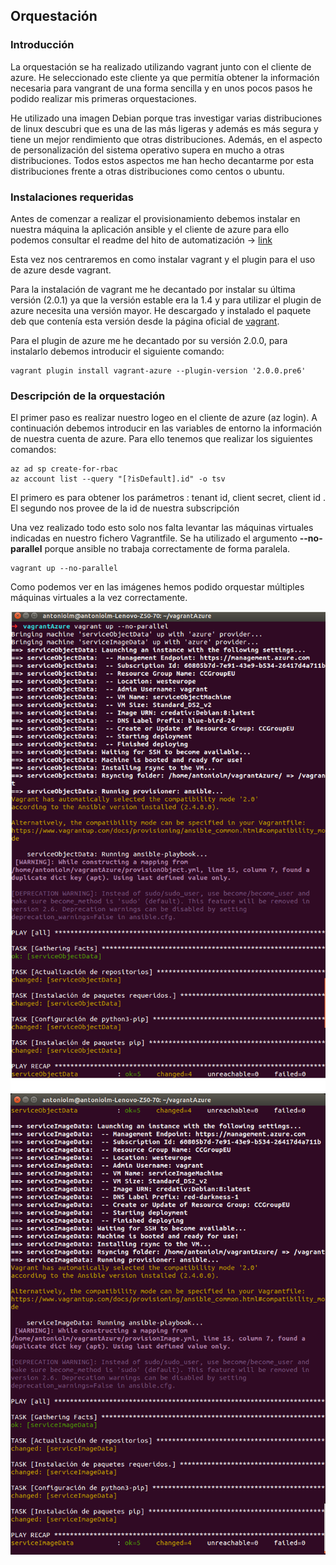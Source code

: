 ## Orquestación

### Introducción

La orquestación se ha realizado utilizando vagrant junto con el cliente de azure. He seleccionado este cliente ya que permitía obtener la información necesaria para vangrant de una forma sencilla y en unos pocos pasos he podido realizar mis primeras orquestaciones.

He utilizado una imagen Debian porque tras investigar varias distribuciones de linux descubri que es una de las más ligeras y además es más segura y tiene un mejor rendimiento que otras distribuciones. Además, en el aspecto de personalización del sistema operativo supera en mucho a otras distribuciones. Todos estos aspectos me han hecho decantarme por esta distribuciones frente a otras distribuciones como centos o ubuntu.

### Instalaciones requeridas
Antes de comenzar a realizar el provisionamiento debemos instalar en nuestra máquina la aplicación ansible y el cliente de azure para ello podemos consultar el readme del hito de automatización -> [link](https://github.com/Antoniolm/Master-CC/blob/master/automatizacion/README.md)

Esta vez nos centraremos en como instalar vagrant y el plugin para el uso de azure desde vagrant.

Para la instalación de vagrant me he decantado por instalar su última versión (2.0.1) ya que la versión estable era la 1.4 y para utilizar el plugin de azure necesita una versión mayor. He descargado y instalado el paquete deb que contenía esta versión desde la página oficial de [vagrant](https://www.vagrantup.com/downloads.html).

Para el plugin de azure me he decantado por su versión 2.0.0, para instalarlo debemos introducir el siguiente comando:
```
vagrant plugin install vagrant-azure --plugin-version '2.0.0.pre6'
```

### Descripción de la orquestación
El primer paso es realizar nuestro logeo en el cliente de azure (az login).
A continuación debemos introducir en las variables de entorno la información de nuestra cuenta de azure. Para ello tenemos que realizar los siguientes comandos:

```
az ad sp create-for-rbac
az account list --query "[?isDefault].id" -o tsv
```
El primero es para obtener los parámetros : tenant id, client secret, client id . El segundo nos provee de la id de nuestra subscripción

Una vez realizado todo esto solo nos falta levantar las máquinas virtuales indicadas en nuestro fichero Vagrantfile. Se ha utilizado el argumento **--no-parallel** porque ansible no trabaja correctamente de forma paralela.
```
vagrant up --no-parallel
```

Como podemos ver en las imágenes hemos podido orquestar múltiples máquinas virtuales a la vez correctamente.

![](imgs/firstPartDeploy.png)
![](imgs/secondPartDeploy.png)
